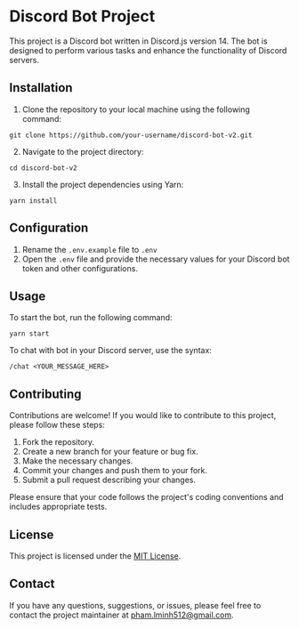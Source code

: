 # Discord Bot Project
This project is a Discord bot written in Discord.js version 14. The bot is designed to perform various tasks and enhance the functionality of Discord servers.

## Installation
1. Clone the repository to your local machine using the following command:

```
git clone https://github.com/your-username/discord-bot-v2.git
```

2. Navigate to the project directory:

```
cd discord-bot-v2
```

3. Install the project dependencies using Yarn:

```
yarn install
```

## Configuration
1. Rename the `.env.example` file to `.env`
2. Open the `.env` file and provide the necessary values for your Discord bot token and other configurations.

## Usage
To start the bot, run the following command:

```
yarn start
```

To chat with bot in your Discord server, use the syntax:
```
/chat <YOUR_MESSAGE_HERE>
```

## Contributing

Contributions are welcome! If you would like to contribute to this project, please follow these steps:

1. Fork the repository.
2. Create a new branch for your feature or bug fix.
3. Make the necessary changes.
4. Commit your changes and push them to your fork.
5. Submit a pull request describing your changes.

Please ensure that your code follows the project's coding conventions and includes appropriate tests.

## License

This project is licensed under the [MIT License](LICENSE).

## Contact

If you have any questions, suggestions, or issues, please feel free to contact the project maintainer at [pham.lminh512@gmail.com](mailto:pham.lminh512@gmail.com).